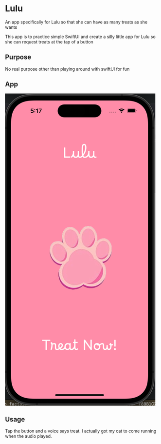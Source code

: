 
# Lulu

An app specifically for Lulu so that she can have as many treats as she wants

This app is to practice simple SwiftUI and create a silly little app for Lulu so she can request treats at the tap of a button 

## Purpose

No real purpose other than playing around with swiftUI for fun

## App 

![Screenshot of the Lulu App](appPreview.png)

## Usage

Tap the button and a voice says treat. I actually got my cat to come running when the audio played. 



